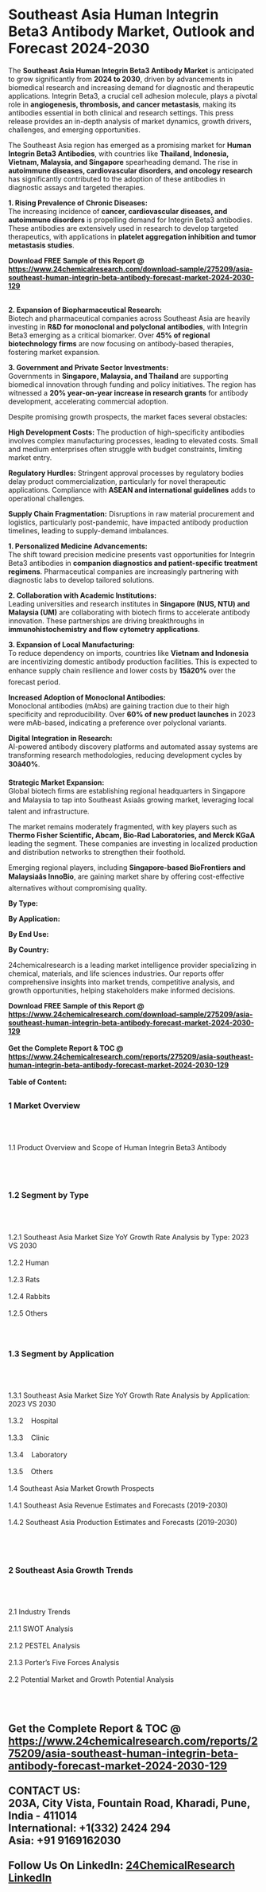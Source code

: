 <h1>Southeast Asia Human Integrin Beta3 Antibody Market, Outlook and Forecast 2024-2030</h1><p>The <strong>Southeast Asia Human Integrin Beta3 Antibody Market</strong> is anticipated to grow significantly from <strong>2024 to 2030</strong>, driven by advancements in biomedical research and increasing demand for diagnostic and therapeutic applications. Integrin Beta3, a crucial cell adhesion molecule, plays a pivotal role in <strong>angiogenesis, thrombosis, and cancer metastasis</strong>, making its antibodies essential in both clinical and research settings. This press release provides an in-depth analysis of market dynamics, growth drivers, challenges, and emerging opportunities.</p><p>The Southeast Asia region has emerged as a promising market for <strong>Human Integrin Beta3 Antibodies</strong>, with countries like <strong>Thailand, Indonesia, Vietnam, Malaysia, and Singapore</strong> spearheading demand. The rise in <strong>autoimmune diseases, cardiovascular disorders, and oncology research</strong> has significantly contributed to the adoption of these antibodies in diagnostic assays and targeted therapies.</p><p><strong>1. Rising Prevalence of Chronic Diseases:</strong><br>
The increasing incidence of <strong>cancer, cardiovascular diseases, and autoimmune disorders</strong> is propelling demand for Integrin Beta3 antibodies. These antibodies are extensively used in research to develop targeted therapeutics, with applications in <strong>platelet aggregation inhibition and tumor metastasis studies</strong>.</p><div><b>Download FREE Sample of this Report @ 
            <a href="https://www.24chemicalresearch.com/download-sample/275209/asia-southeast-human-integrin-beta-antibody-forecast-market-2024-2030-129">
            https://www.24chemicalresearch.com/download-sample/275209/asia-southeast-human-integrin-beta-antibody-forecast-market-2024-2030-129</a></b></div><br><p><strong>2. Expansion of Biopharmaceutical Research:</strong><br>
Biotech and pharmaceutical companies across Southeast Asia are heavily investing in <strong>R&amp;D for monoclonal and polyclonal antibodies</strong>, with Integrin Beta3 emerging as a critical biomarker. Over <strong>45% of regional biotechnology firms</strong> are now focusing on antibody-based therapies, fostering market expansion.</p><p><strong>3. Government and Private Sector Investments:</strong><br>
Governments in <strong>Singapore, Malaysia, and Thailand</strong> are supporting biomedical innovation through funding and policy initiatives. The region has witnessed a <strong>20% year-on-year increase in research grants</strong> for antibody development, accelerating commercial adoption.</p><p>Despite promising growth prospects, the market faces several obstacles:</p><p><strong>High Development Costs:</strong> The production of high-specificity antibodies involves complex manufacturing processes, leading to elevated costs. Small and medium enterprises often struggle with budget constraints, limiting market entry.</p><p><strong>Regulatory Hurdles:</strong> Stringent approval processes by regulatory bodies delay product commercialization, particularly for novel therapeutic applications. Compliance with <strong>ASEAN and international guidelines</strong> adds to operational challenges.</p><p><strong>Supply Chain Fragmentation:</strong> Disruptions in raw material procurement and logistics, particularly post-pandemic, have impacted antibody production timelines, leading to supply-demand imbalances.</p><p><strong>1. Personalized Medicine Advancements:</strong><br>
The shift toward precision medicine presents vast opportunities for Integrin Beta3 antibodies in <strong>companion diagnostics and patient-specific treatment regimens</strong>. Pharmaceutical companies are increasingly partnering with diagnostic labs to develop tailored solutions.</p><p><strong>2. Collaboration with Academic Institutions:</strong><br>
Leading universities and research institutes in <strong>Singapore (NUS, NTU) and Malaysia (UM)</strong> are collaborating with biotech firms to accelerate antibody innovation. These partnerships are driving breakthroughs in <strong>immunohistochemistry and flow cytometry applications</strong>.</p><p><strong>3. Expansion of Local Manufacturing:</strong><br>
To reduce dependency on imports, countries like <strong>Vietnam and Indonesia</strong> are incentivizing domestic antibody production facilities. This is expected to enhance supply chain resilience and lower costs by <strong>15â20%</strong> over the forecast period.</p><p><strong>Increased Adoption of Monoclonal Antibodies:</strong><br>
	Monoclonal antibodies (mAbs) are gaining traction due to their high specificity and reproducibility. Over <strong>60% of new product launches</strong> in 2023 were mAb-based, indicating a preference over polyclonal variants.</p><p><strong>Digital Integration in Research:</strong><br>
	AI-powered antibody discovery platforms and automated assay systems are transforming research methodologies, reducing development cycles by <strong>30â40%</strong>.</p><p><strong>Strategic Market Expansion:</strong><br>
	Global biotech firms are establishing regional headquarters in Singapore and Malaysia to tap into Southeast Asiaâs growing market, leveraging local talent and infrastructure.</p><p>The market remains moderately fragmented, with key players such as <strong>Thermo Fisher Scientific, Abcam, Bio-Rad Laboratories, and Merck KGaA</strong> leading the segment. These companies are investing in localized production and distribution networks to strengthen their foothold.</p><p>Emerging regional players, including <strong>Singapore-based BioFrontiers and Malaysiaâs InnoBio</strong>, are gaining market share by offering cost-effective alternatives without compromising quality.</p><p><strong>By Type:</strong></p><p><strong>By Application:</strong></p><p><strong>By End Use:</strong></p><p><strong>By Country:</strong></p><p>24chemicalresearch is a leading market intelligence provider specializing in chemical, materials, and life sciences industries. Our reports offer comprehensive insights into market trends, competitive analysis, and growth opportunities, helping stakeholders make informed decisions.</p><div><b>Download FREE Sample of this Report @ 
            <a href="https://www.24chemicalresearch.com/download-sample/275209/asia-southeast-human-integrin-beta-antibody-forecast-market-2024-2030-129">
            https://www.24chemicalresearch.com/download-sample/275209/asia-southeast-human-integrin-beta-antibody-forecast-market-2024-2030-129</a></b></div><br><div><b>Get the Complete Report & TOC @ 
            <a href="https://www.24chemicalresearch.com/reports/275209/asia-southeast-human-integrin-beta-antibody-forecast-market-2024-2030-129">
            https://www.24chemicalresearch.com/reports/275209/asia-southeast-human-integrin-beta-antibody-forecast-market-2024-2030-129</a></b></div><br>
            <b>Table of Content:</b><p><h2><span style="font-size:16px"><strong>1 Market Overview&nbsp;&nbsp; &nbsp;</strong></span></h2><br />
<br />
<p>1.1 Product Overview and Scope of Human Integrin Beta3 Antibody&nbsp;</p><br />
<br />
<h2><strong><span style="font-size:16px">1.2 Segment by Type&nbsp;&nbsp; &nbsp;</span></strong></h2><br />
<br />
<p>1.2.1 Southeast Asia Market Size YoY Growth Rate Analysis by Type: 2023 VS 2030&nbsp;&nbsp; &nbsp;<br /><br />
1.2.2 Human&nbsp;&nbsp; &nbsp;<br /><br />
1.2.3 Rats<br /><br />
1.2.4 Rabbits<br /><br />
1.2.5 Others<br /><br />
<br />
<h2><span style="font-size:16px"><strong>1.3 Segment by Application&nbsp;&nbsp;</strong></span></h2><br />
<br />
<p>1.3.1 Southeast Asia Market Size YoY Growth Rate Analysis by Application: 2023 VS 2030&nbsp;&nbsp; &nbsp;<br /><br />
1.3.2&nbsp;&nbsp; &nbsp;Hospital<br /><br />
1.3.3&nbsp;&nbsp; &nbsp;Clinic<br /><br />
1.3.4&nbsp;&nbsp; &nbsp;Laboratory<br /><br />
1.3.5&nbsp;&nbsp; &nbsp;Others<br /><br />
1.4 Southeast Asia Market Growth Prospects&nbsp;&nbsp; &nbsp;<br /><br />
1.4.1 Southeast Asia Revenue Estimates and Forecasts (2019-2030)&nbsp;&nbsp; &nbsp;<br /><br />
1.4.2 Southeast Asia Production Estimates and Forecasts (2019-2030)&nbsp;&nbsp;</p><br />
<br />
<h2><span style="font-size:16px"><strong>2 Southeast Asia Growth Trends&nbsp;&nbsp; &nbsp;</strong></span></h2><br />
<br />
<p>2.1 Industry Trends&nbsp;&nbsp; &nbsp;<br /><br />
2.1.1 SWOT Analysis&nbsp;&nbsp; &nbsp;<br /><br />
2.1.2 PESTEL Analysis&nbsp;&nbsp; &nbsp;<br /><br />
2.1.3 Porter&rsquo;s Five Forces Analysis&nbsp;&nbsp; &nbsp;<br /><br />
2.2 Potential Market and Growth Potential Analysis&nbsp;&nbsp; &nbsp;</p><br />
<br />
<h2><span</p><div><b>Get the Complete Report & TOC @ 
            <a href="https://www.24chemicalresearch.com/reports/275209/asia-southeast-human-integrin-beta-antibody-forecast-market-2024-2030-129">
            https://www.24chemicalresearch.com/reports/275209/asia-southeast-human-integrin-beta-antibody-forecast-market-2024-2030-129</a></b></div><br><b>CONTACT US:</b><br>
            203A, City Vista, Fountain Road, Kharadi, Pune, India - 411014<br>
            International: +1(332) 2424 294<br>
            Asia: +91 9169162030 <br><br>
            Follow Us On LinkedIn: <a href="https://www.linkedin.com/company/24chemicalresearch/">24ChemicalResearch LinkedIn</a>